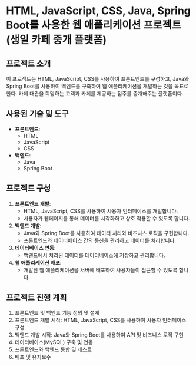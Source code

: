 # HTML, JavaScript, CSS, Java, Spring Boot를 사용한 웹 애플리케이션 프로젝트(생일 카페 중개 플랫폼)

## 프로젝트 소개
이 프로젝트는 HTML, JavaScript, CSS를 사용하여 프론트엔드를 구성하고, Java와 Spring Boot를 사용하여 백엔드를 구축하여 웹 애플리케이션을 개발하는 것을 목표로 한다.
카페 대관을 희망하는 고객과 카페를 제공하는 점주를 중개해주는 플랫폼이다.

## 사용된 기술 및 도구
- **프론트엔드**:
  - HTML
  - JavaScript
  - CSS
- **백엔드**:
  - Java
  - Spring Boot

## 프로젝트 구성
1. **프론트엔드 개발**:
   - HTML, JavaScript, CSS를 사용하여 사용자 인터페이스를 개발합니다.
   - 사용자가 웹페이지를 통해 데이터를 시각화하고 상호 작용할 수 있도록 합니다.
2. **백엔드 개발**:
   - Java와 Spring Boot를 사용하여 데이터 처리와 비즈니스 로직을 구현합니다.
   - 프론트엔드와 데이터베이스 간의 통신을 관리하고 데이터를 처리합니다.
3. **데이터베이스 연동**:
   - 백엔드에서 처리된 데이터를 데이터베이스에 저장하고 관리합니다.
4. **웹 애플리케이션 배포**:
   - 개발된 웹 애플리케이션을 서버에 배포하여 사용자들이 접근할 수 있도록 합니다.

## 프로젝트 진행 계획
1. 프론트엔드 및 백엔드 기능 정의 및 설계
2. 프론트엔드 개발 시작: HTML, JavaScript, CSS를 사용하여 사용자 인터페이스 구성
3. 백엔드 개발 시작: Java와 Spring Boot를 사용하여 API 및 비즈니스 로직 구현
4. 데이터베이스(MySQL) 구축 및 연동
5. 프론트엔드와 백엔드 통합 및 테스트
6. 배포 및 유지보수
